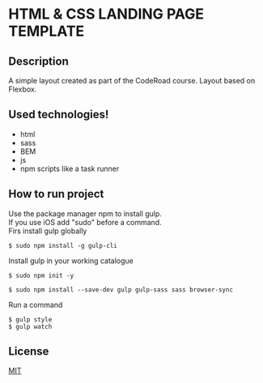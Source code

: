

# HTML & CSS LANDING PAGE TEMPLATE


## Description
A simple layout created as part of the CodeRoad course.
Layout based on Flexbox.

## Used technologies!

* html
* sass
* BEM
* js
* npm scripts like a task runner

## How to run project

Use the package manager npm to install gulp.<br>
If you use iOS add "sudo" before a command.
<br>
Firs install gulp globally

```
$ sudo npm install -g gulp-cli
```
Install gulp in your working catalogue

```
$ sudo npm init -y
```
```
$ sudo npm install --save-dev gulp gulp-sass sass browser-sync
```
Run a command
```
$ gulp style
$ gulp watch
```


## License

[MIT](https://choosealicense.com/licenses/mit/)

